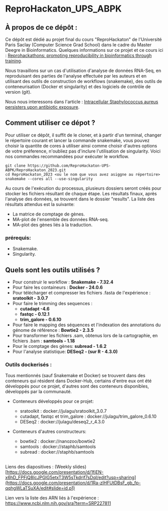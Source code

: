 # ReproHackaton_UPS_ABPK

## À propos de ce dépôt :
Ce dépôt est dédié au projet final du cours "ReproHackaton" de l'Université Paris Saclay (Computer Science Grad School) dans le cadre du Master Deegre in Bioinformatics.
Quelques informations sur ce projet et ce cours ici : [Reprohackathons: promoting reproducibility in bioinformatics through training](https://doi.org/10.1093/bioinformatics/btad227).

Nous travaillons sur un cas d'utilisation d'analyse de données RNA-Seq, en reproduisant des parties de l'analyse effectuée par les auteurs et en utilisant des outils de construction de workflows (snakemake), des outils de conteneurisation (Docker et singularity) et des logiciels de contrôle de version (git).

Nous nous interessons dans l'article :  [Intracellular Staphylococcus aureus persisters upon antibiotic exposure](https://doi.org/10.1038/s41467-020-15966-7).

## Comment utiliser ce dépot ?
Pour utiliser ce dépôt, il suffit de le cloner, et à partir d'un terminal, changer le répertoire courant et lancer la commande snakemake, vous pouvez choisir la quantite de cores à utiliser ainsi comme choisir d'autres options de votre préference, n'oubliez pas d'inclure l'utilisation de singularity. Voici nos commandes recommandées pour exécuter le workflow.
```
git clone https://github.com/ReproHackaton-UPS-ABPK/ReproHackaton_2023.git
cd ReproHackaton_2023 <ou le nom que vous avez asiggne au répertoire>
snakemake --cores all --use-singularity
```
Au cours de l'exécution du processus, plusieurs dossiers seront créés pour stocker les fichiers résultant de chaque étape. Les résultats finaux, après l'analyse des données, se trouvent dans le dossier "results".
La liste des résultats attendus est la suivante:
* La matrice de comptage de gènes.
* MA-plot de l'ensemble des données RNA-seq.
* MA-plot des gènes liés à la traduction.
### prérequis:
* Snakemake.
* Singularity.

## Quels sont les outils utilisés ?

* Pour construir le workflow : **Snakemake - 7.32.4**
* Pour faire les containeurs : **Docker - 24.0.6**
* Pour télécharger et compresser les fichiers .fasta de l'expérience : **sratoolkit - 3.0.7**
* Pour faire le trimming des sequences :
    * **cutadapt -4.6**
    * **fastqc - 0.12.1**
    * **trim_galore - 0.6.10**
* Pour faire le mapping des séquences et l'indexation des annotations du génome de référence : **Bowtie2 - 2.3.5**
* Pour transformer les fichiers .sam, obtenus lors de la cartographie, en fichiers .bam : **samtools - 1.18**
* Pour le comptage des gènes: **subread - 1.6.2**
* Pour l'analyse statistique: **DESeq2 -  (sur R - 4.3.0)**

### Outils dockerisés :

Tous mentionnés (sauf Snakemake et Docker) se trouvent dans des conteneurs qui résident dans Docker-Hub, certains d'entre eux ont été développés pour ce projet, d'autres sont des conteneurs disponibles, développés par la communauté.

* Conteneurs développés pour ce projet:

    * sratoolkit : docker://julagu/sratoolkit_3.0.7
    * cutadapt, fastqc et trim_galore : docker://julagu/trim_galore_0.6.10
    * DESeq2 : docker://julagu/deseq2_r_4.3.0

* Conteneurs d'autres constructeurs:
    * bowtie2 : docker://nanozoo/bowtie2
    * samtools : docker://staphb/samtools
    * subread : docker://staphb/samtools

##
Liens des diapositives : (Weekly slides)[https://docs.google.com/presentation/d/1fjEN-x6hD_FPFjQ8IcJPGlG5etxT3W5sTkdrif7sDqI/edit?usp=sharing](https://docs.google.com/presentation/d/1Ra-zlHFUtDBsF_gb_fp-qqhgWLaTSuXA/edit#slide=id.p1)

Lien vers la liste des ARN liés à l'expérience : https://www.ncbi.nlm.nih.gov/sra?term=SRP227811
